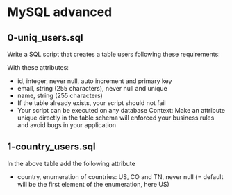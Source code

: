 # MySQL advanced
## 0-uniq_users.sql
Write a SQL script that creates a table users following these requirements:

With these attributes:
* id, integer, never null, auto increment and primary key
* email, string (255 characters), never null and unique
* name, string (255 characters)
* If the table already exists, your script should not fail
* Your script can be executed on any database
Context: Make an attribute unique directly in the table schema will enforced your business rules and avoid bugs in your application
## 1-country_users.sql
In the above table add the following attribute
* country, enumeration of countries: US, CO and TN, never null (= default will be the first element of the enumeration, here US)
